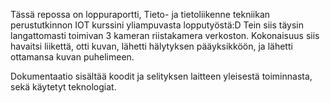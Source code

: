 Tässä repossa on loppuraportti, Tieto- ja tietoliikenne tekniikan perustutkinnon IOT kurssini yliampuvasta lopputyöstä:D 
Tein siis täysin langattomasti toimivan 3 kameran riistakamera verkoston. 
Kokonaisuus siis 
  havaitsi liikettä, 
  otti kuvan, 
  lähetti hälytyksen pääyksikköön, 
  ja lähetti ottamansa kuvan puhelimeen.

Dokumentaatio sisältää koodit ja selityksen laitteen yleisestä toiminnasta, sekä käytetyt teknologiat.
